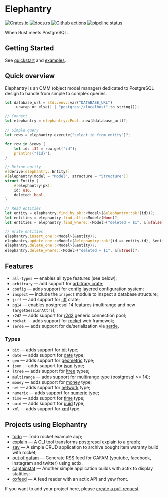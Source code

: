 # Elephantry

[![Crates.io](https://img.shields.io/crates/v/elephantry)](https://crates.io/crates/elephantry)
[![docs.rs](https://img.shields.io/badge/docs-latest-blue.svg)](https://docs.rs/elephantry)
[![Github actions](https://github.com/elephantry/elephantry/workflows/.github/workflows/ci.yml/badge.svg)](https://github.com/elephantry/elephantry/actions?query=workflow%3A.github%2Fworkflows%2Fci.yml)
[![pipeline status](https://gitlab.com/elephantry/elephantry/badges/main/pipeline.svg)](https://gitlab.com/elephantry/elephantry/-/commits/main)

When Rust meets PostgreSQL.

## Getting Started

See [quickstart](https://elephantry.github.io/documentation/quickstart/) and [examples](core/examples).

## Quick overview

Elephantry is an OMM (object model manager) dedicated to PostgreSQL design to
handle from simple to complex queries.

```rust
let database_url = std::env::var("DATABASE_URL")
    .unwrap_or_else(|_| "postgres://localhost".to_string());

// Connect
let elephantry = elephantry::Pool::new(&database_url)?;

// Simple query
let rows = elephantry.execute("select id from entity")?;

for row in &rows {
    let id: i32 = row.get("id");
    println!("{id}");
}

// Define entity
#[derive(elephantry::Entity)]
#[elephantry(model = "Model", structure = "Structure")]
struct Entity {
    #[elephantry(pk)]
    id: u16,
    deleted: bool,
}

// Read entities
let entity = elephantry.find_by_pk::<Model>(&elephantry::pk!(id))?;
let entities = elephantry.find_all::<Model>(None)?;
let entities = elephantry.find_where::<Model>("deleted = $1", &[&false], None)?;

// Write entities
elephantry.insert_one::<Model>(&entity)?;
elephantry.update_one::<Model>(&elephantry::pk!{id => entity.id}, &entity)?;
elephantry.delete_one::<Model>(&entity)?;
elephantry.delete_where::<Model>("deleted = $1", &[&true])?;
```

## Features

- `all-types` — enables all type features (see below);
- `arbitrary` — add support for [arbitrary
    crate](https://crates.io/crates/arbitrary);
- `config` — adds support for [config](https://crates.io/crates/config)
    layered configuration system;
- `inspect` — include the `inspect` module to inspect a database structure;
- `jiff` — add support for [jiff](https://crates.io/crates/jiff) crate;
- `pg14` — enables postgresql 14 features (multirange and new
    `TargetSessionAttrs`);
- `r2d2` — adds support for [r2d2](https://crates.io/crates/r2d2) generic
    connection pool;
- `rocket` — adds support for
    [rocket](https://rocket.rs/v0.4/guide/state/#databases) web framewok;
- `serde` — adds support for de/serialization via [serde](https://serde.rs/).

### Types

- `bit` — adds support for
    [bit](https://www.postgresql.org/docs/current/datatype-bit.html) type;
- `date` — adds support for
    [date](https://www.postgresql.org/docs/current/datatype-datetime.html) type;
- `geo` — adds support for
    [geometric](https://www.postgresql.org/docs/current/datatype-geometric.html)
    type;
- `json` — adds support for
    [json](https://www.postgresql.org/docs/current/datatype-json.html) type;
- `ltree` — adds support for
    [ltree](https://www.postgresql.org/docs/current/ltree.html) types;
- `multirange` — adds support for
    [multirange](https://www.postgresql.org/docs/14/rangetypes.html) type
    (postgresql >= 14);
- `money` — adds support for
    [money](https://www.postgresql.org/docs/current/datatype-money.html) type;
- `net` — adds support for
    [network](https://www.postgresql.org/docs/current/datatype-net-types.html)
    type;
- `numeric` — adds support for
    [numeric](https://www.postgresql.org/docs/current/datatype-numeric.html)
    type;
- `time` — adds support for
    [time](https://www.postgresql.org/docs/current/datatype-datetime.html) type;
- `uuid` — adds support for
    [uuid](https://www.postgresql.org/docs/current/datatype-uuid.html) type;
- `xml` — adds support for
    [xml](https://www.postgresql.org/docs/current/datatype-xml.html) type.


## Projects using Elephantry

- [todo](https://github.com/elephantry/todo) — Todo rocket example app;
- [explain](https://github.com/sanpii/explain) — A CLI tool transforms
    postgresql explain to a graph;
- [sav](https://github.com/sanpii/sav) — A simple CRUD application to archive
    bought item waranty build with rocket;
- [out of gafam](https://github.com/sanpii/out-of-gafam) — Generate RSS feed for
    GAFAM (youtube, facebook, instagram and twitter) using actix.
- [captainstat](https://github.com/sanpii/captainstat) — Another simple
    application builds with actix to display statitics;
- [oxfeed](https://github.com/sanpii/oxfeed) — A feed reader with an actix API
    and yew front.

If you want to add your project here, please [create a pull
request](https://github.com/elephantry/elephantry/pulls).

